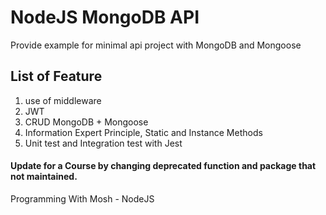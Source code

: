 # NodeJS MongoDB API

Provide example for minimal api project with MongoDB and Mongoose

## List of Feature

1. use of middleware
2. JWT
3. CRUD MongoDB + Mongoose
4. Information Expert Principle, Static and Instance Methods
5. Unit test and Integration test with Jest

#### Update for a Course by changing deprecated function and package that not maintained.
Programming With Mosh - NodeJS